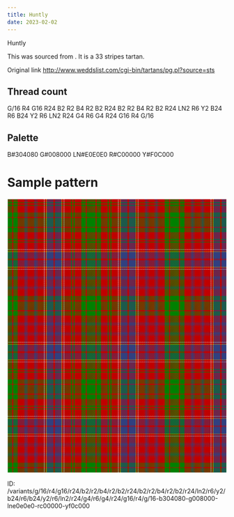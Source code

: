 ```yaml
---
title: Huntly
date: 2023-02-02
---
```

Huntly

This was sourced from <no value>.  It is a 33 stripes tartan.

Original link http://www.weddslist.com/cgi-bin/tartans/pg.pl?source=sts

## Thread count
G/16 R4 G16 R24 B2 R2 B4 R2 B2 R24 B2 R2 B4 R2 B2 R24 LN2 R6 Y2 B24 R6 B24 Y2 R6 LN2 R24 G4 R6 G4 R24 G16 R4 G/16

## Palette
B#304080 G#008000 LN#E0E0E0 R#C00000 Y#F0C000

# Sample pattern

![Tartan detail](tartan.png "G/16 R4 G16 R24 B2 R2 B4 R2 B2 R24 B2 R2 B4 R2 B2 R24 LN2 R6 Y2 B24 R6 B24 Y2 R6 LN2 R24 G4 R6 G4 R24 G16 R4 G/16 tartan")

ID: /variants/g/16/r4/g16/r24/b2/r2/b4/r2/b2/r24/b2/r2/b4/r2/b2/r24/ln2/r6/y2/b24/r6/b24/y2/r6/ln2/r24/g4/r6/g4/r24/g16/r4/g/16-b304080-g008000-lne0e0e0-rc00000-yf0c000
